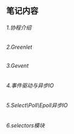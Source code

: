 <h2>笔记内容</h2>
<h6>1.协程介绍</h6>
<h6>2.Greenlet</h6>
<h6>3.Gevent</h6>
<h6>4.事件驱动与异步IO</h6>
<h6>5.Select\Poll\Epoll异步IO</h6>
<h6>6.selectors模块</h6>
